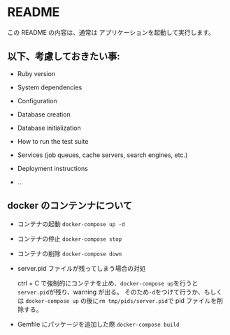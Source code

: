 # README

この README の内容は、通常は
アプリケーションを起動して実行します。

## 以下、考慮しておきたい事:

- Ruby version

- System dependencies

- Configuration

- Database creation

- Database initialization

- How to run the test suite

- Services (job queues, cache servers, search engines, etc.)

- Deployment instructions

- ...

## docker のコンテンナについて

- コンテナの起動
  `docker-compose up -d`

- コンテナの停止
  `docker-compose stop`

- コンテナの削除
  `docker-compose down`

- server.pid ファイルが残ってしまう場合の対処

  ctrl + C で強制的にコンテナを止め、`docker-compose up`を行うと`server.pid`が残り、warning が出る。
  そのため`-d`をつけて行うか、もしくは `docker-compose up` の後に`rm tmp/pids/server.pid`で pid ファイルを削除する。

- Gemfile にパッケージを追加した際
  `docker-compose build`
